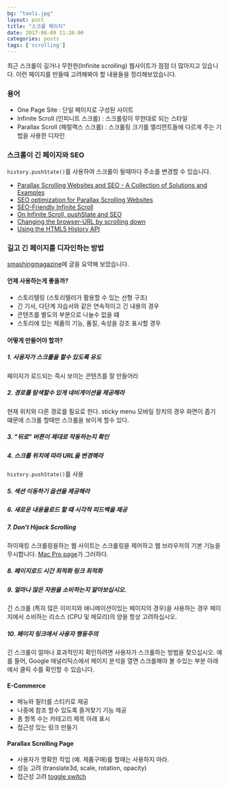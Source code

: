 ```yaml
---
bg: "tools.jpg"
layout: post
title: "스크롤 페이지"
date: 2017-06-09 11:26:00
categories: posts
tags: ['scrolling']
---
```


최근 스크롤이 길거나 무한한(Infinite scrolling) 웹사이트가 점점 더 많아지고 있습니다.
이런 페이지를 만들때 고려해봐야 할 내용들을 정리해보았습니다.

### 용어
- One Page Site : 단일 페이지로 구성된 사이트
- Infinite Scroll (인피니트 스크롤) : 스크롤링이 무한대로 되는 스타일
- Parallax Scroll (패럴랙스 스크롤) : 스크롤링 크기를 엘리먼트들에 다르게 주는 기법을 사용한 디자인

### 스크롤이 긴 페이지와 SEO
`history.pushState()`를 사용하여 스크롤이 될때마다 주소를 변경할 수 있습니다.

- [Parallax Scrolling Websites and SEO - A Collection of Solutions and Examples](https://moz.com/blog/parallax-scrolling-websites-and-seo-a-collection-of-solutions-and-examples)
- [SEO optimization for Parallax Scrolling Websites](http://www.awwwards.com/seo-optimization-for-parallax-scrolling-websites.html)
- [SEO-Friendly Infinite Scroll](http://www.sitepoint.com/seo-friendly-infinite-scroll/)
- [On Infinite Scroll, pushState and SEO](https://builtvisible.com/on-infinite-scroll-pushstate/)
- [Changing the browser-URL by scrolling down](http://forums.asp.net/t/2042240.aspx?Changing+the+browser+URL+by+scrolling+down+)
- [Using the HTML5 History API](https://css-tricks.com/using-the-html5-history-api/)

### 길고 긴 페이지를 디자인하는 방법
[smashingmagazine](https://www.smashingmagazine.com/2017/05/long-scrolling/)에 글을 요약해 보았습니다.

#### 언제 사용하는게 좋을까?
- 스토리텔링 (스토리텔러가 활용할 수 있는 선형 구조)
- 긴 기사, 다단계 자습서와 같은 연속적이고 긴 내용의 경우
- 콘텐츠를 별도의 부분으로 나눌수 없을 떄
- 스토리에 있는 제품의 기능, 품질, 속성을 강조 표시할 경우

#### 어떻게 만들어야 할까?
##### 1. 사용자가 스크롤을 할수 있도록 유도
페이지가 로드되는 즉시 보이는 콘텐츠를 잘 만들어라

##### 2. 경로를 탐색할수 있게 네비게이션을 제공해라
현재 위치와 다른 경로를 필요로 한다. sticky menu
모바일 장치의 경우 화면이 좁기 떄문에 스크롤 할때만 스크롤을 보이게 할수 있다.

##### 3. "뒤로" 버튼이 제대로 작동하는지 확인

##### 4. 스크롤 위치에 따라 URL을 변경해라
`history.pushState()`를 사용

##### 5. 섹션 이동하기 옵션을 제공해라

##### 6. 새로운 내용을로드 할 때 시각적 피드백을 제공

##### 7. Don’t Hijack Scrolling
하이재킹 스크롤링을하는 웹 사이트는 스크롤링을 제어하고 웹 브라우저의 기본 기능을 무시합니다.
[Mac Pro page](https://www.apple.com/mac-pro/)가 그러하다.

##### 8. 페이지로드 시간 최적화 링크 최적화

##### 9. 얼마나 많은 자원을 소비하는지 알아보십시오.
긴 스크롤 (특히 많은 이미지와 애니메이션이있는 페이지의 경우)을 사용하는 경우 페이지에서 소비하는 리소스 (CPU 및 메모리)의 양을 항상 고려하십시오.

##### 10. 페이지 링크에서 사용자 행동주의
긴 스크롤이 얼마나 효과적인지 확인하려면 사용자가 스크롤하는 방법을 찾으십시오.
예를 들어, Google 애널리틱스에서 페이지 분석을 열면 스크롤해야 볼 수있는 부분 아래에서 클릭 수를 확인할 수 있습니다.

#### E-Commerce
- 메뉴와 필터를 스티키로 제공
- 나중에 참조 할수 있도록 즐겨찾기 기능 제공
- 총 항목 수는 카테고리 제목 아래 표시
- 접근성 있는 링크 만들기

#### Parallax Scrolling Page
- 사용자가 명확한 작업 (예. 제품구매)를 할때는 사용하지 마라.
- 성능 고려 (translate3d, scale, rotation, opacity)
- 접근성 고려 [toggle switch](https://codepen.io/nattarnoff/pen/JoMxpK)

